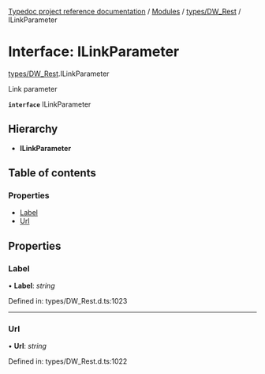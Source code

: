 [Typedoc project reference documentation](../README.md) / [Modules](../modules.md) / [types/DW_Rest](../modules/types_dw_rest.md) / ILinkParameter

# Interface: ILinkParameter

[types/DW_Rest](../modules/types_dw_rest.md).ILinkParameter

Link parameter

**`interface`** ILinkParameter

## Hierarchy

* **ILinkParameter**

## Table of contents

### Properties

- [Label](types_dw_rest.ilinkparameter.md#label)
- [Url](types_dw_rest.ilinkparameter.md#url)

## Properties

### Label

• **Label**: *string*

Defined in: types/DW_Rest.d.ts:1023

___

### Url

• **Url**: *string*

Defined in: types/DW_Rest.d.ts:1022
